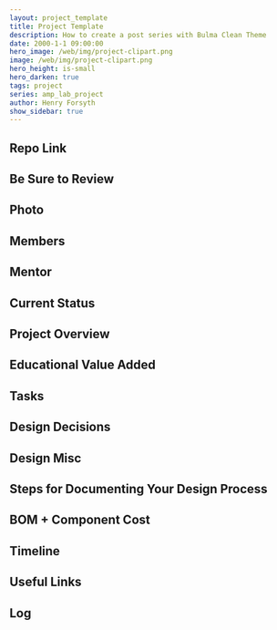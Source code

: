 ```yaml
---
layout: project_template
title: Project Template
description: How to create a post series with Bulma Clean Theme
date: 2000-1-1 09:00:00
hero_image: /web/img/project-clipart.png
image: /web/img/project-clipart.png
hero_height: is-small
hero_darken: true
tags: project
series: amp_lab_project
author: Henry Forsyth
show_sidebar: true
---
```

## Repo Link

## Be Sure to Review

## Photo

## Members

## Mentor

## Current Status

## Project Overview

## Educational Value Added

## Tasks

## Design Decisions

## Design Misc

## Steps for Documenting Your Design Process

## BOM + Component Cost

## Timeline

## Useful Links

## Log


